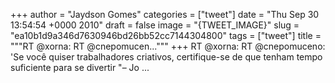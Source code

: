 
+++
author = "Jaydson Gomes"
categories = ["tweet"]
date = "Thu Sep 30 13:54:54 +0000 2010"
draft = false
image = "{TWEET_IMAGE}"
slug = "ea10b1d9a346d7630946bd26bb52cc7144304800"
tags = ["tweet"]
title = """RT @xorna: RT @cnepomucen..."""
+++
RT @xorna: RT @cnepomuceno: 'Se você quiser trabalhadores criativos, certifique-se de que tenham tempo suficiente para se divertir "– Jo ...
